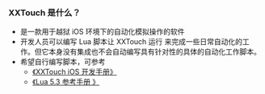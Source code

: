 ### XXTouch 是什么？
- 是一款用于越狱 iOS 环境下的自动化模拟操作的软件
- 开发人员可以编写 Lua 脚本让 XXTouch 运行 来完成一些日常自动化的工作。但它本身没有集成也不会自动编写具有针对性的具体的自动化工作脚本。
- 希望自行编写脚本，可参考
    - [《XXTouch iOS 开发手册》](https://kb.xxtouch.com/Handbook/index.html)
    - [《Lua 5.3 参考手册 》](https://cloudwu.github.io/lua53doc/manual.html)
